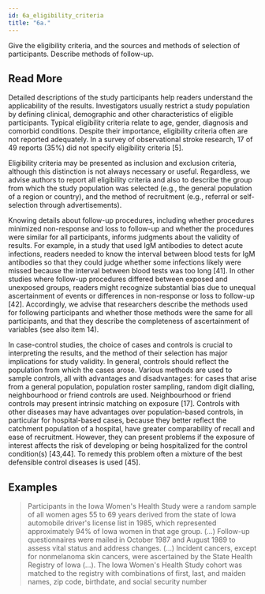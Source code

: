 ```yaml
---
id: 6a_eligibility_criteria
title: "6a."
---
```

Give the eligibility criteria, and the sources and methods of selection of participants. Describe methods of follow-up.

## Read More

Detailed descriptions of the study participants help readers understand the applicability of the results. Investigators usually restrict a study population by defining clinical, demographic and other characteristics of eligible participants. Typical eligibility criteria relate to age, gender, diagnosis and comorbid conditions. Despite their importance, eligibility criteria often are not reported adequately. In a survey of observational stroke research, 17 of 49 reports (35%) did not specify eligibility criteria [5].

Eligibility criteria may be presented as inclusion and exclusion criteria, although this distinction is not always necessary or useful. Regardless, we advise authors to report all eligibility criteria and also to describe the group from which the study population was selected (e.g., the general population of a region or country), and the method of recruitment (e.g., referral or self-selection through advertisements).

Knowing details about follow-up procedures, including whether procedures minimized non-response and loss to follow-up and whether the procedures were similar for all participants, informs judgments about the validity of results. For example, in a study that used IgM antibodies to detect acute infections, readers needed to know the interval between blood tests for IgM antibodies so that they could judge whether some infections likely were missed because the interval between blood tests was too long [41]. In other studies where follow-up procedures differed between exposed and unexposed groups, readers might recognize substantial bias due to unequal ascertainment of events or differences in non-response or loss to follow-up [42]. Accordingly, we advise that researchers describe the methods used for following participants and whether those methods were the same for all participants, and that they describe the completeness of ascertainment of variables (see also item 14).

In case-control studies, the choice of cases and controls is crucial to interpreting the results, and the method of their selection has major implications for study validity. In general, controls should reflect the population from which the cases arose. Various methods are used to sample controls, all with advantages and disadvantages: for cases that arise from a general population, population roster sampling, random digit dialling, neighbourhood or friend controls are used. Neighbourhood or friend controls may present intrinsic matching on exposure [17]. Controls with other diseases may have advantages over population-based controls, in particular for hospital-based cases, because they better reflect the catchment population of a hospital, have greater comparability of recall and ease of recruitment. However, they can present problems if the exposure of interest affects the risk of developing or being hospitalized for the control condition(s) [43,44]. To remedy this problem often a mixture of the best defensible control diseases is used [45].

## Examples

> Participants in the Iowa Women's Health Study were a random sample of all women ages 55 to 69 years derived from the state of Iowa automobile driver's license list in 1985, which represented approximately 94% of Iowa women in that age group. (…) Follow-up questionnaires were mailed in October 1987 and August 1989 to assess vital status and address changes. (…) Incident cancers, except for nonmelanoma skin cancers, were ascertained by the State Health Registry of Iowa (…). The Iowa Women's Health Study cohort was matched to the registry with combinations of first, last, and maiden names, zip code, birthdate, and social security number 
